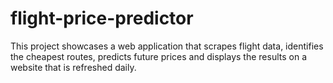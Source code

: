 # flight-price-predictor
This project showcases a web application that scrapes flight data, identifies the cheapest routes, predicts future prices and displays the results on a website that is refreshed daily.
